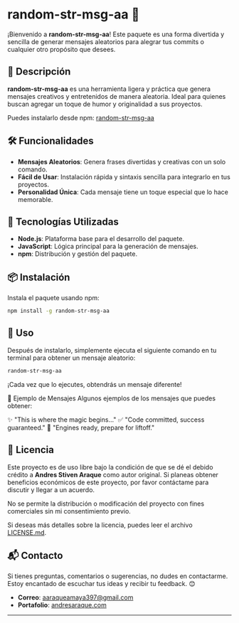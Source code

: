 # random-str-msg-aa 🎲

¡Bienvenido a **random-str-msg-aa**! Este paquete es una forma divertida y sencilla de generar mensajes aleatorios para alegrar tus commits o cualquier otro propósito que desees.

## 🌟 Descripción

**random-str-msg-aa** es una herramienta ligera y práctica que genera mensajes creativos y entretenidos de manera aleatoria. Ideal para quienes buscan agregar un toque de humor y originalidad a sus proyectos.

Puedes instalarlo desde npm: [random-str-msg-aa](https://www.npmjs.com/package/random-str-msg-aa)

## 🛠️ Funcionalidades

- **Mensajes Aleatorios**: Genera frases divertidas y creativas con un solo comando.
- **Fácil de Usar**: Instalación rápida y sintaxis sencilla para integrarlo en tus proyectos.
- **Personalidad Única**: Cada mensaje tiene un toque especial que lo hace memorable.

## 🚀 Tecnologías Utilizadas

- **Node.js**: Plataforma base para el desarrollo del paquete.
- **JavaScript**: Lógica principal para la generación de mensajes.
- **npm**: Distribución y gestión del paquete.

## 📦 Instalación

Instala el paquete usando npm:

```bash
npm install -g random-str-msg-aa
```

## 🚀 Uso

Después de instalarlo, simplemente ejecuta el siguiente comando en tu terminal para obtener un mensaje aleatorio:

```bash
random-str-msg-aa
```

¡Cada vez que lo ejecutes, obtendrás un mensaje diferente!

📖 Ejemplo de Mensajes
Algunos ejemplos de los mensajes que puedes obtener:

✨ "This is where the magic begins..."
✅ "Code committed, success guaranteed."
🚀 "Engines ready, prepare for liftoff."

## 📜 Licencia

Este proyecto es de uso libre bajo la condición de que se dé el debido crédito a **Andres Stiven Araque** como autor original. Si planeas obtener beneficios económicos de este proyecto, por favor contáctame para discutir y llegar a un acuerdo.

No se permite la distribución o modificación del proyecto con fines comerciales sin mi consentimiento previo.

Si deseas más detalles sobre la licencia, puedes leer el archivo [LICENSE.md](./LICENSE.md).

## 📬 Contacto

Si tienes preguntas, comentarios o sugerencias, no dudes en contactarme. Estoy encantado de escuchar tus ideas y recibir tu feedback. 😊

- **Correo**: [aaraqueamaya397@gmail.com](mailto:aaraqueamaya397@gmail.com)
- **Portafolio**: [andresaraque.com](https://andresaraque.com)

---
